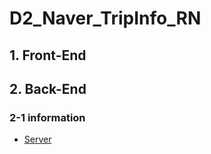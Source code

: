 # D2_Naver_TripInfo_RN

## 1. Front-End
## 2. Back-End
### 2-1 information
* [Server](https://github.com/IMHOSUNG/D2_Naver_TripInfo_RN/wiki/Server-information)

